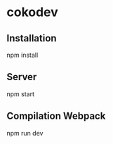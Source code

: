 # cokodev

Installation
------------------
npm install

Server
------------------
npm start

Compilation Webpack
------------------
npm run dev

